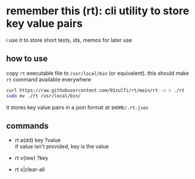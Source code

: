 # remember this (rt): cli utility to store key value pairs

i use it to store short texts, ids, memos for later use

## how to use

copy `rt` executable file to `/usr/local/bin` (or equivalent). this should make `rt` command available everywhere

```bash
curl https://raw.githubusercontent.com/01zulfi/rt/main/rt -o > ./rt
sudo mv ./rt /usr/local/bin/
```

it stores key value pairs in a json format at `$HOME/.rt.json`

## commands

- rt a(dd) key ?value    
    if value isn't provided, key is the value

- rt v(iew) ?key

- rt x|clear-all
